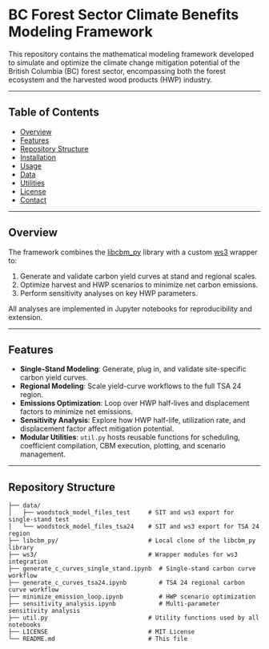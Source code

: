 # BC Forest Sector Climate Benefits Modeling Framework

This repository contains the mathematical modeling framework developed to simulate and optimize the climate change mitigation potential of the British Columbia (BC) forest sector, encompassing both the forest ecosystem and the harvested wood products (HWP) industry.

---

## Table of Contents

- [Overview](#overview)
- [Features](#features)
- [Repository Structure](#repository-structure)
- [Installation](#installation)
- [Usage](#usage)
- [Data](#data)
- [Utilities](#utilities)
- [License](#license)
- [Contact](#contact)

---

## Overview

The framework combines the [libcbm_py](https://github.com/cat-cfs/libcbm_py) library with a custom [ws3](#) wrapper to:

1. Generate and validate carbon yield curves at stand and regional scales.
2. Optimize harvest and HWP scenarios to minimize net carbon emissions.
3. Perform sensitivity analyses on key HWP parameters.

All analyses are implemented in Jupyter notebooks for reproducibility and extension.

---

## Features

- **Single-Stand Modeling**: Generate, plug in, and validate site-specific carbon yield curves.
- **Regional Modeling**: Scale yield-curve workflows to the full TSA 24 region.
- **Emissions Optimization**: Loop over HWP half-lives and displacement factors to minimize net emissions.
- **Sensitivity Analysis**: Explore how HWP half-life, utilization rate, and displacement factor affect mitigation potential.
- **Modular Utilities**: `util.py` hosts reusable functions for scheduling, coefficient compilation, CBM execution, plotting, and scenario management.

---

## Repository Structure

```text
├── data/
│   ├── woodstock_model_files_test     # SIT and ws3 export for single-stand test
│   └── woodstock_model_files_tsa24    # SIT and ws3 export for TSA 24 region
├── libcbm_py/                         # Local clone of the libcbm_py library
├── ws3/                               # Wrapper modules for ws3 integration
├── generate_c_curves_single_stand.ipynb  # Single-stand carbon curve workflow
├── generate_c_curves_tsa24.ipynb         # TSA 24 regional carbon curve workflow
├── minimize_emission_loop.ipynb          # HWP scenario optimization
├── sensitivity_analysis.ipynb            # Multi-parameter sensitivity analysis
├── util.py                            # Utility functions used by all notebooks
├── LICENSE                            # MIT License
└── README.md                          # This file

